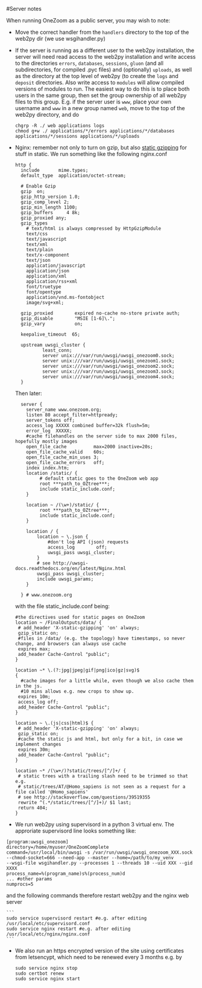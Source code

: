 #Server notes

When running OneZoom as a public server, you may wish to note:

* Move the correct handler from the `handlers` directory to the top of the web2py dir (we use wsgihandler.py)


* If the server is running as a different user to the web2py installation, the server will need read access to the web2py installation and write access to the directories `errors`, `databases`, `sessions`, `gluon` (and all subdirectories, for compiled .pyc files) and (optionally) `uploads`, as well as the directory at the top level of web2py (to create the `logs` and `deposit` directories. Also write access to `modules` will allow compiled versions of modules to run. The easiest way to do this is to place both users in the same group, then set the group ownership of all web2py files to this group. E.g. if the server user is `www`, place your own username and `www` in a new group named `web`, move to the top of the web2py directory, and do

	```
	chgrp -R ./ web applications logs
	chmod g+w ./ applications/*/errors applications/*/databases applications/*/sessions applications/*/uploads
	```

* Nginx: remember not only to turn on gzip, but also [static gzipping](http://nginx.org/en/docs/http/ngx_http_gzip_static_module.html) for stuff in static. We run something like the following nginx.conf

	```
	http {
	  include       mime.types;
	  default_type  application/octet-stream;
	
	  # Enable Gzip
	  gzip  on;
	  gzip_http_version 1.0;
	  gzip_comp_level 2;
	  gzip_min_length 1100;
	  gzip_buffers     4 8k;
	  gzip_proxied any;
	  gzip_types
	    # text/html is always compressed by HttpGzipModule
	    text/css
	    text/javascript
	    text/xml
	    text/plain
	    text/x-component
	    text/json
	    application/javascript
	    application/json
	    application/xml
	    application/rss+xml
	    font/truetype
	    font/opentype
	    application/vnd.ms-fontobject
	    image/svg+xml;
	
	  gzip_proxied        expired no-cache no-store private auth;
	  gzip_disable        "MSIE [1-6]\.";
	  gzip_vary           on;
	
	  keepalive_timeout  65;
	
	  upstream uwsgi_cluster {
	          least_conn;
	          server unix:///var/run/uwsgi/uwsgi_onezoom0.sock;
	          server unix:///var/run/uwsgi/uwsgi_onezoom1.sock;
	          server unix:///var/run/uwsgi/uwsgi_onezoom2.sock;
	          server unix:///var/run/uwsgi/uwsgi_onezoom3.sock;
	          server unix:///var/run/uwsgi/uwsgi_onezoom4.sock;
	  }
	```
	
	Then later:
	
	```
	  server {
	    server_name www.onezoom.org;
	    listen 80 accept_filter=httpready;
	    server_tokens off;
	    access_log XXXXX combined buffer=32k flush=5m;
	    error_log  XXXXX;
	    #cache filehandles on the server side to max 2000 files, hopefully mostly images
	    open_file_cache          max=2000 inactive=20s;
	    open_file_cache_valid    60s;
	    open_file_cache_min_uses 3;
	    open_file_cache_errors   off;
	    index index.htm;
	    location /static/ {
	         # default static goes to the OneZoom web app
	         root ***path_to_OZtree***;
	         include static_include.conf;
	    }
	    
	    location ~ /(\w+)/static/ {
	         root ***path_to_OZtree***;
	         include static_include.conf;
	    }
	
	    location / {
	        location ~ \.json {
	            #don't log API (json) requests
	            access_log        off;
	            uwsgi_pass uwsgi_cluster;
	        }
	        # see http://uwsgi-docs.readthedocs.org/en/latest/Nginx.html
	        uwsgi_pass uwsgi_cluster;
	        include uwsgi_params;                 
	    }
	
	  } # www.onezoom.org
	```
	
	with the file static_include.conf being:
	
	```
	#the directives used for static pages on OneZoom
	location ~ /FinalOutputs/data/ {
	 # add_header 'X-static-gzipping' 'on' always;
	 gzip_static on;
	 #files in /data/ (e.g. the topology) have timestamps, so never change, and browsers can always use cache
	 expires max;
	 add_header Cache-Control "public";
	}
	
	location ~* \.(?:jpg|jpeg|gif|png|ico|gz|svg)$
	{
	  #cache images for a little while, even though we also cache them in the js.
	  #10 mins allows e.g. new crops to show up.
	 expires 10m;
	 access_log off;
	 add_header Cache-Control "public";
	}
	
	location ~ \.(js|css|html)$ {
	 # add_header 'X-static-gzipping' 'on' always;
	 gzip_static on;
	 #cache the static js and html, but only for a bit, in case we implement changes
	 expires 30m;
	 add_header Cache-Control "public";
	}
	
	location ~* /(\w+/)?static/trees/[^/]+/ {
	 # static trees with a trailing slash need to be trimmed so that e.g.
	 # static/trees/AT/@Homo_sapiens is not seen as a request for a file called '@Homo_sapiens'
	 # see http://stackoverflow.com/questions/39519355
	 rewrite ^(.*/static/trees/[^/]+)/ $1 last;
	 return 404;
	}
	```
	
* We run web2py using supervisord in a python 3 virtual env. The approriate supervisord line looks something like:

```
[program:uwsgi_onezoom]
directory=/home/myuser/OneZoomComplete
command=/usr/local/bin/uwsgi -s /var/run/uwsgi/uwsgi_onezoom_XXX.sock
--chmod-socket=666 --need-app --master --home=/path/to/my_venv
--wsgi-file wsgihandler.py --processes 1 --threads 10 --uid XXX --gid XXXX
process_name=%(program_name)s%(process_num)d
... #other params
numprocs=5
```

and the following commands therefore restart web2py and the nginx web server

    ```
    sudo service supervisord restart #e.g. after editing /usr/local/etc/supervisord.conf
    sudo service nginx restart #e.g. after editing /usr/local/etc/nginx/nginx.conf
    ```
    
* We also run an https encrypted version of the site using certificates from letsencypt, which need to be renewed every 3 months e.g. by 

    ```
    sudo service nginx stop
    sudo certbot renew
    sudo service nginx start
    ```